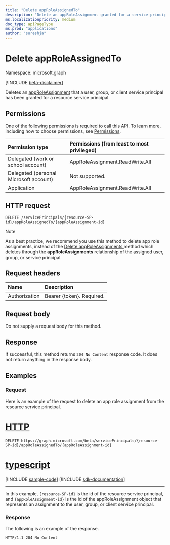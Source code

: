 ```yaml
---
title: "Delete appRoleAssignedTo"
description: "Delete an appRoleAssignment granted for a service principal."
ms.localizationpriority: medium
doc_type: apiPageType
ms.prod: "applications"
author: "sureshja"
---
```


# Delete appRoleAssignedTo

Namespace: microsoft.graph

[!INCLUDE [beta-disclaimer](../../includes/beta-disclaimer.md)]

Deletes an [appRoleAssignment](../resources/approleassignment.md) that a user, group, or client service principal has been granted for a resource service principal.

## Permissions

One of the following permissions is required to call this API. To learn more, including how to choose permissions, see [Permissions](/graph/permissions-reference).

|Permission type      | Permissions (from least to most privileged)              |
|:--------------------|:---------------------------------------------------------|
|Delegated (work or school account) | AppRoleAssignment.ReadWrite.All    |
|Delegated (personal Microsoft account) | Not supported.    |
|Application | AppRoleAssignment.ReadWrite.All |

## HTTP request

<!-- { "blockType": "ignored" } -->

```http
DELETE /servicePrincipals/{resource-SP-id}/appRoleAssignedTo/{appRoleAssignment-id}
```

> [!NOTE]
> As a best practice, we recommend you use this method to delete app role assignments, instead of the [Delete appRoleAssignments ](serviceprincipal-delete-approleassignments.md) method which deletes through the **appRoleAssignments** relationship of the assigned user, group, or service principal.

## Request headers

| Name       | Description|
|:---------------|:--------|
| Authorization  | Bearer {token}. Required. |

## Request body

Do not supply a request body for this method.

## Response

If successful, this method returns `204 No Content` response code. It does not return anything in the response body.

## Examples

### Request

Here is an example of the request to delete an app role assignment from the resource service principal.


# [HTTP](#tab/http)
<!-- {
  "blockType": "request",
  "name": "serviceprincipal_delete_approleassignedto"
}-->

```http
DELETE https://graph.microsoft.com/beta/servicePrincipals/{resource-SP-id}/appRoleAssignedTo/{appRoleAssignment-id}
```

# [typescript](#tab/typescript)
[!INCLUDE [sample-code](../includes/snippets/typescript/serviceprincipal-delete-approleassignedto-typescript-snippets.md)]
[!INCLUDE [sdk-documentation](../includes/snippets/snippets-sdk-documentation-link.md)]

---


In this example, `{resource-SP-id}` is the id of the resource service principal, and `{appRoleAssignment-id}` is the id of the appRoleAssignment object that represents an assignment to the user, group, or client service principal.

### Response

The following is an example of the response.

<!-- {
  "blockType": "response",
  "truncated": true
} -->

```http
HTTP/1.1 204 No Content
```

<!-- uuid: 8fcb5dbc-d5aa-4681-8e31-b001d5168d79
2015-10-25 14:57:30 UTC -->
<!--
{
  "type": "#page.annotation",
  "description": "Delete appRoleAssignment",
  "keywords": "",
  "section": "documentation",
  "tocPath": "",
  "suppressions": [
  ]
}
-->



